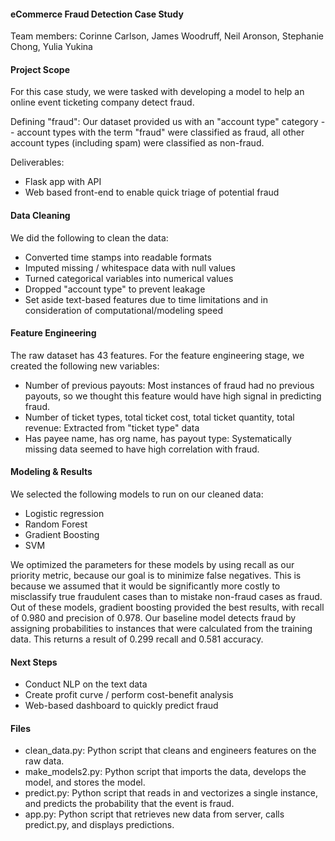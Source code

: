 #### eCommerce Fraud Detection Case Study

Team members: Corinne Carlson, James Woodruff, Neil Aronson, Stephanie Chong, Yulia Yukina

#### Project Scope
For this case study, we were tasked with developing a model to help an online event ticketing company detect fraud.

Defining "fraud": Our dataset provided us with an "account type" category -- account types with the term "fraud" were classified as fraud, all other account types (including spam) were classified as non-fraud.

Deliverables:
* Flask app with API
* Web based front-end to enable quick triage of potential fraud

#### Data Cleaning
We did the following to clean the data:
* Converted time stamps into readable formats
* Imputed missing / whitespace data with null values
* Turned categorical variables into numerical values
* Dropped "account type" to prevent leakage
* Set aside text-based features due to time limitations and in consideration of computational/modeling speed

#### Feature Engineering
The raw dataset has 43 features. For the feature engineering stage, we created the following new variables:
* Number of previous payouts: Most instances of fraud had no previous payouts, so we thought this feature would have high signal in predicting fraud.
* Number of ticket types, total ticket cost, total ticket quantity, total revenue: Extracted from "ticket type" data
* Has payee name, has org name, has payout type: Systematically missing data seemed to have high correlation with fraud.

#### Modeling & Results
We selected the following models to run on our cleaned data:
* Logistic regression
* Random Forest
* Gradient Boosting
* SVM

We optimized the parameters for these models by using recall as our priority metric, because our goal is to minimize false negatives. This is because we assumed that it would be significantly more costly to misclassify true fraudulent cases than to mistake non-fraud cases as fraud.
Out of these models, gradient boosting provided the best results, with recall of 0.980 and precision of 0.978.
Our baseline model detects fraud by assigning probabilities to instances that were calculated from the training data. This returns a result of 0.299 recall and 0.581 accuracy.

#### Next Steps
* Conduct NLP on the text data
* Create profit curve / perform cost-benefit analysis
* Web-based dashboard to quickly predict fraud 

#### Files
* clean_data.py: Python script that cleans and engineers features on the raw data.
* make_models2.py: Python script that imports the data, develops the model, and stores the model.
* predict.py: Python script that reads in and vectorizes a single instance, and predicts the probability that the event is fraud.
* app.py: Python script that retrieves new data from server, calls predict.py, and displays predictions. 
